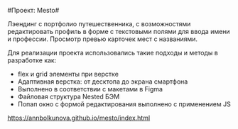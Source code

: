 #Проект: Mesto#

Лэендинг с портфолио путешественника, с возможностями редактировать профиль в форме с текстовыми полями для ввода имени и профессии. Просмотр превью карточек мест с названиями.

Для реализации проекта использовались такие подходы и методы в разработке как:
* flex и grid элементы при верстке
* Адаптивная верстка: от десктопа до экрана смартфона
* Выполнено в соответствии с макетами в Figma 
* Файловая структура Nested БЭМ
* Попап окно с формой редактирования выполнено с применением JS

https://annbolkunova.github.io/mesto/index.html
